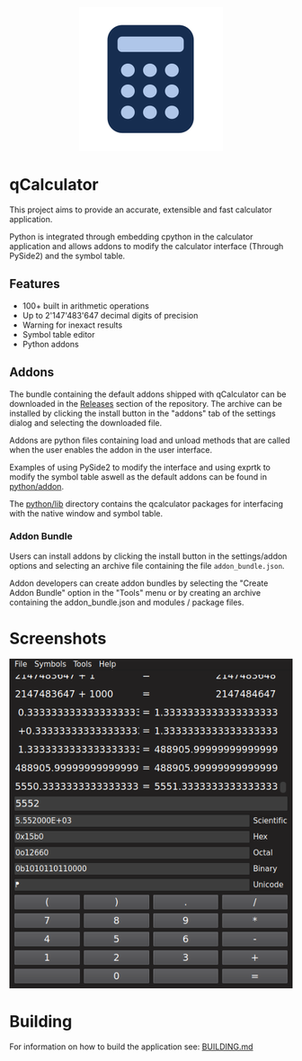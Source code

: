 <div align="center">
  <img src="res/icon.png" alt="icon"/>
</div>

# qCalculator
This project aims to provide an accurate, extensible and fast calculator application. 

Python is integrated through embedding cpython in the calculator application and allows addons 
to modify the calculator interface (Through PySide2) and the symbol table.

## Features
- 100+ built in arithmetic operations
- Up to 2'147'483'647 decimal digits of precision
- Warning for inexact results
- Symbol table editor
- Python addons

## Addons
The bundle containing the default addons shipped with qCalculator can be downloaded in the [Releases](https://github.com/vetux/qcalculator/releases) 
section of the repository. The archive can be installed by clicking the install button in the "addons" tab of the settings dialog and selecting the downloaded file. 

Addons are python files containing load and unload methods that are called when the user enables the 
addon in the user interface.

Examples of using PySide2 to modify the interface and using exprtk to modify the symbol table aswell as the default addons can be found in [python/addon](python/addon/).

The [python/lib]("python/lib") directory contains the qcalculator packages for interfacing with the native window and symbol table. 
### Addon Bundle
Users can install addons by clicking the install button in the settings/addon options and selecting an archive file containing the file <code>addon_bundle.json</code>.

Addon developers can create addon bundles by selecting the "Create Addon Bundle" option in the "Tools" 
menu or by creating an archive containing the addon_bundle.json and modules / package files.

# Screenshots
![img](res/screenshot.png)

# Building
For information on how to build the application see: [BUILDING.md](BUILDING.md)

